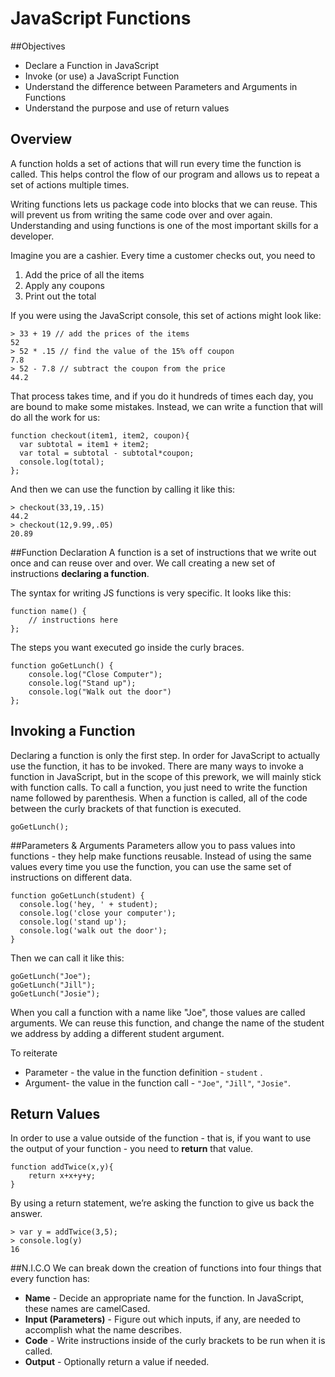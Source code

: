 # JavaScript Functions

##Objectives
* Declare a Function in JavaScript
* Invoke (or use) a JavaScript Function
* Understand the difference between Parameters and Arguments in Functions
* Understand the purpose and use of return values

## Overview
A function holds a set of actions that will run every time the function is called. This helps control the flow of our program and allows us to repeat a set of actions multiple times.

Writing functions lets us package code into blocks that we can reuse. This will prevent us from writing the same code over and over again. Understanding and using functions is one of the most important skills for a developer.

Imagine you are a cashier. Every time a customer checks out, you need to

1. Add the price of all the items
2. Apply any coupons
3. Print out the total

If you were using the JavaScript console, this set of actions might look like:
```
> 33 + 19 // add the prices of the items
52
> 52 * .15 // find the value of the 15% off coupon
7.8
> 52 - 7.8 // subtract the coupon from the price
44.2
```
That process takes time, and if you do it hundreds of times each day, you are bound to make some mistakes. Instead, we can write a function that will do all the work for us:

```
function checkout(item1, item2, coupon){
  var subtotal = item1 + item2;
  var total = subtotal - subtotal*coupon;
  console.log(total);
};
```
And then we can use the function by calling it like this:
```
> checkout(33,19,.15)
44.2
> checkout(12,9.99,.05)
20.89
```


##Function Declaration
A function is a set of instructions that we write out once and can reuse over and over. We call creating a new set of instructions **declaring a function**.

The syntax for writing JS functions is very specific. It looks like this:

```
function name() {
    // instructions here
};
```
The steps you want executed go inside the curly braces.

```
function goGetLunch() {
    console.log("Close Computer");
    console.log("Stand up");
    console.log("Walk out the door")
};
```

## Invoking a Function
Declaring a function is only the first step. In order for JavaScript to actually use the function, it has to be invoked. There are many ways to invoke a function in JavaScript, but in the scope of this prework, we will mainly stick with function calls. To call a function, you just need to write the function name followed by parenthesis.  When a function is called, all of the code between the curly brackets of that function is executed.
```
goGetLunch();
```

##Parameters & Arguments
Parameters allow you to pass values into functions - they help make functions reusable. Instead of using the same values every time you use the function, you can use the same set of instructions on different data.
```
function goGetLunch(student) {
  console.log('hey, ' + student);
  console.log('close your computer');
  console.log('stand up');
  console.log('walk out the door');
}
```
Then we can call it like this:
```
goGetLunch("Joe");
goGetLunch("Jill");
goGetLunch("Josie");
```
When you call a function with a name like "Joe", those values are called arguments. We can reuse this function, and change the name of the student we address by adding a different student argument.

To reiterate
* Parameter - the value in the function definition - `student` .
* Argument- the value in the function call - ``"Joe"``, ``"Jill"``, ``"Josie"``.


## Return Values
In order to use a value outside of the function - that is, if you want to use the output of your function - you need to **return** that value.
```
function addTwice(x,y){
    return x+x+y+y;
}
```
By using a return statement, we’re asking the function to give us back the answer.

```
> var y = addTwice(3,5);
> console.log(y)
16
```

##N.I.C.O
We can break down the creation of functions into four things that every function has:
+ **Name** - Decide an appropriate name for the function. In JavaScript, these names are camelCased.
+ **Input (Parameters)**  - Figure out which inputs, if any, are needed to accomplish what the name describes.
+ **Code** - Write instructions inside of the curly brackets to be run when it is called.
+ **Output** - Optionally return a value if needed.
